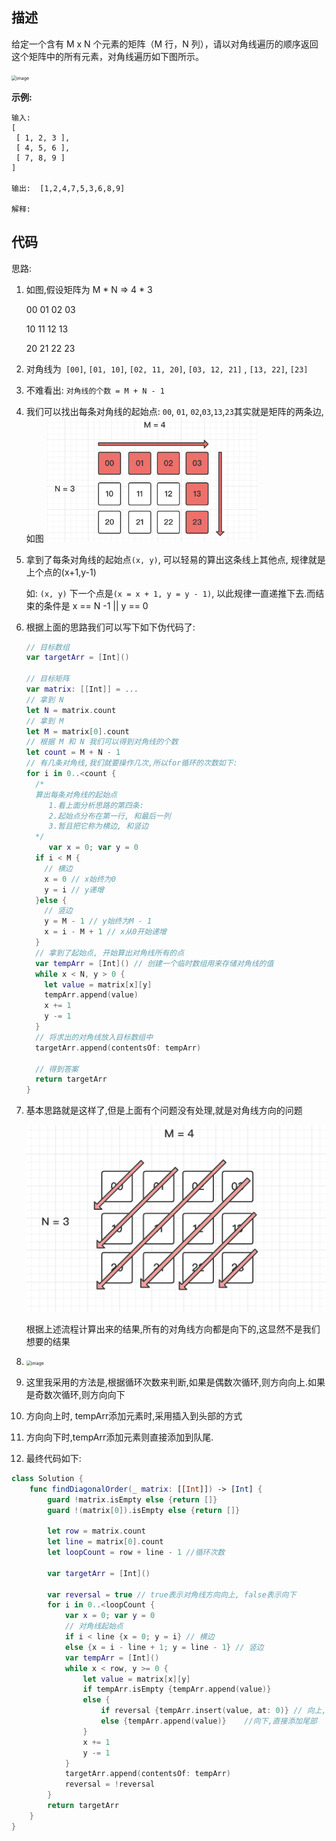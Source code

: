 ## 描述

给定一个含有 M x N 个元素的矩阵（M 行，N 列），请以对角线遍历的顺序返回这个矩阵中的所有元素，对角线遍历如下图所示。

<img src="https://assets.leetcode-cn.com/aliyun-lc-upload/uploads/2018/10/12/diagonal_traverse.png" alt="image" style="zoom:50%" />

**示例:**

```
输入:
[
 [ 1, 2, 3 ],
 [ 4, 5, 6 ],
 [ 7, 8, 9 ]
]

输出:  [1,2,4,7,5,3,6,8,9]

解释:
```

## 代码

思路:

1. 如图,假设矩阵为 M * N => 4 * 3

   00 01 02 03

   10 11 12 13

   20 21 22 23

2. 对角线为` [00]`, `[01, 10]`, `[02, 11, 20]`, `[03, 12, 21]` , `[13, 22]`, `[23]`

3. 不难看出: `对角线的个数 = M + N - 1`

4. 我们可以找出每条对角线的起始点: `00`, `01`, `02`,`03`,`13`,`23`其实就是矩阵的两条边, 如图
   <img src="(17)%20%E5%AF%B9%E8%A7%92%E7%BA%BF%E9%81%8D%E5%8E%86.assets/%E6%88%AA%E5%B1%8F2020-06-12%20%E4%B8%8B%E5%8D%883.03.53.png" alt="截屏2020-06-12 下午3.03.53" style="zoom: 33%;" />

5. 拿到了每条对角线的起始点`(x, y)`, 可以轻易的算出这条线上其他点, 规律就是上个点的(x+1,y-1)

   如: `(x, y)` 下一个点是`(x = x + 1, y = y - 1)`, 以此规律一直递推下去.而结束的条件是 x == N -1 || y == 0

6. 根据上面的思路我们可以写下如下伪代码了:

   ```swift
   // 目标数组
   var targetArr = [Int]()
   
   // 目标矩阵
   var matrix: [[Int]] = ...
   // 拿到 N
   let N = matrix.count
   // 拿到 M
   let M = matrix[0].count
   // 根据 M 和 N 我们可以得到对角线的个数
   let count = M + N - 1
   // 有几条对角线,我们就要操作几次,所以for循环的次数如下:
   for i in 0..<count {
     /*
     算出每条对角线的起始点 
     	1.看上面分析思路的第四条:
     	2.起始点分布在第一行, 和最后一列
     	3.暂且把它称为横边, 和竖边
     */
    	var x = 0; var y = 0
     if i < M {
       // 横边
       x = 0 // x始终为0
       y = i // y递增
     }else {
       // 竖边
       y = M - 1 // y始终为M - 1
       x = i - M + 1 // x从0开始递增
     }
     // 拿到了起始点, 开始算出对角线所有的点
     var tempArr = [Int]() // 创建一个临时数组用来存储对角线的值
     while x < N, y > 0 {
       let value = matrix[x][y]
       tempArr.append(value)
       x += 1
       y -= 1
     }
     // 将求出的对角线放入目标数组中
     targetArr.append(contentsOf: tempArr)
     
     // 得到答案
     return targetArr
   }
   ```
   
7. 基本思路就是这样了,但是上面有个问题没有处理,就是对角线方向的问题

   <img src="(17)%20%E5%AF%B9%E8%A7%92%E7%BA%BF%E9%81%8D%E5%8E%86.assets/%E6%88%AA%E5%B1%8F2020-06-12%20%E4%B8%8B%E5%8D%883.38.39.png" alt="截屏2020-06-12 下午3.38.39" style="zoom:50%;" />

   根据上述流程计算出来的结果,所有的对角线方向都是向下的,这显然不是我们想要的结果

8. <img src="https://assets.leetcode-cn.com/aliyun-lc-upload/uploads/2018/10/12/diagonal_traverse.png" alt="image" style="zoom:50%" />

9. 这里我采用的方法是,根据循环次数来判断,如果是偶数次循环,则方向向上.如果是奇数次循环,则方向向下

10. 方向向上时, tempArr添加元素时,采用插入到头部的方式

11. 方向向下时,tempArr添加元素则直接添加到队尾.

12. 最终代码如下:

```swift
class Solution {
    func findDiagonalOrder(_ matrix: [[Int]]) -> [Int] {
        guard !matrix.isEmpty else {return []}
        guard !(matrix[0]).isEmpty else {return []}
        
        let row = matrix.count
        let line = matrix[0].count
        let loopCount = row + line - 1 //循环次数
        
        var targetArr = [Int]()
        
        var reversal = true // true表示对角线方向向上, false表示向下
        for i in 0..<loopCount {
            var x = 0; var y = 0
          	// 对角线起始点
            if i < line {x = 0; y = i} // 横边
            else {x = i - line + 1; y = line - 1} // 竖边
            var tempArr = [Int]()
            while x < row, y >= 0 {
                let value = matrix[x][y]
                if tempArr.isEmpty {tempArr.append(value)}
                else {
                    if reversal {tempArr.insert(value, at: 0)} // 向上,插入头部
                    else {tempArr.append(value)}	//向下,直接添加尾部
                }
                x += 1
                y -= 1
            }
            targetArr.append(contentsOf: tempArr)
            reversal = !reversal
        }
        return targetArr
    }
}
```

